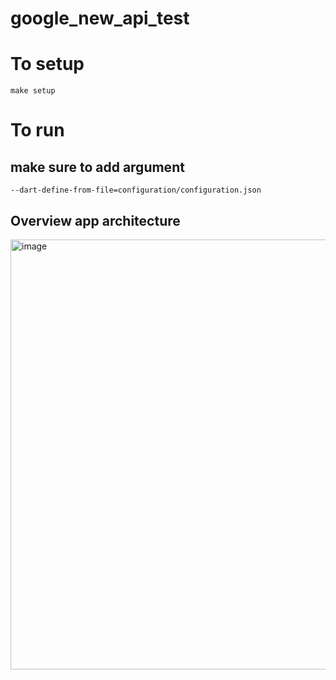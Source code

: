 # google_new_api_test

# To setup
```
make setup
```

# To run
## make sure to add argument 
```
--dart-define-from-file=configuration/configuration.json
```

## Overview app architecture
<img width="688" alt="image" src="https://github.com/narate1973/google_news_api_flutter/assets/37734821/b8f35a8e-22c2-43cd-9271-667ee793d006">
